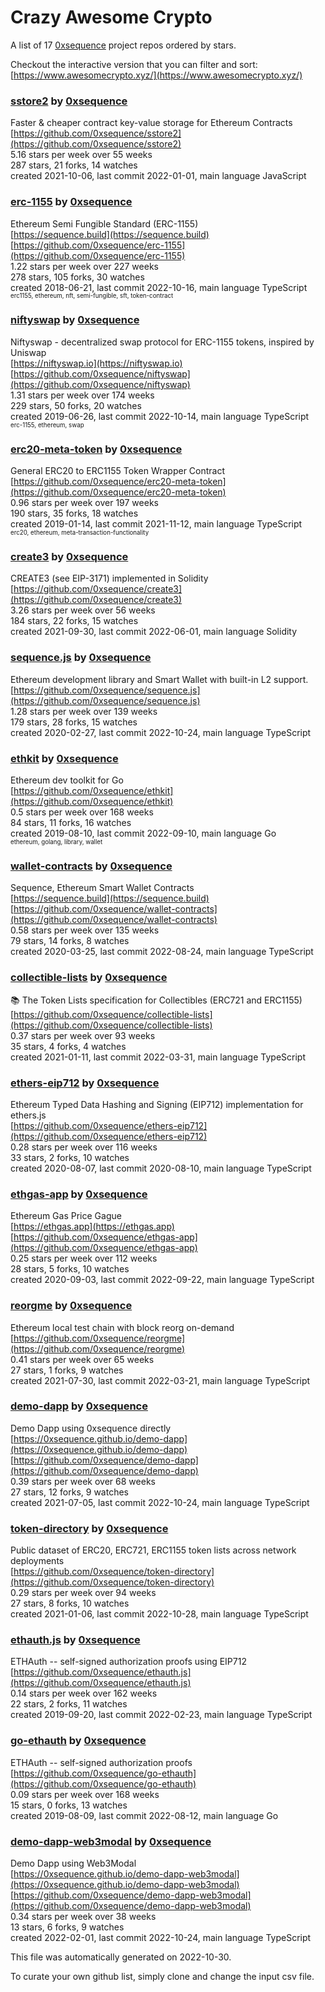 # Crazy Awesome Crypto
A list of 17 [0xsequence](https://github.com/0xsequence) project repos ordered by stars.  

Checkout the interactive version that you can filter and sort: 
[https://www.awesomecrypto.xyz/](https://www.awesomecrypto.xyz/)  


### [sstore2](https://github.com/0xsequence/sstore2) by [0xsequence](https://github.com/0xsequence)  
Faster & cheaper contract key-value storage for Ethereum Contracts  
[https://github.com/0xsequence/sstore2](https://github.com/0xsequence/sstore2)  
5.16 stars per week over 55 weeks  
287 stars, 21 forks, 14 watches  
created 2021-10-06, last commit 2022-01-01, main language JavaScript  


### [erc-1155](https://github.com/0xsequence/erc-1155) by [0xsequence](https://github.com/0xsequence)  
Ethereum Semi Fungible Standard (ERC-1155)  
[https://sequence.build](https://sequence.build)  
[https://github.com/0xsequence/erc-1155](https://github.com/0xsequence/erc-1155)  
1.22 stars per week over 227 weeks  
278 stars, 105 forks, 30 watches  
created 2018-06-21, last commit 2022-10-16, main language TypeScript  
<sub><sup>erc1155, ethereum, nft, semi-fungible, sft, token-contract</sup></sub>


### [niftyswap](https://github.com/0xsequence/niftyswap) by [0xsequence](https://github.com/0xsequence)  
Niftyswap - decentralized swap protocol for ERC-1155 tokens, inspired by Uniswap  
[https://niftyswap.io](https://niftyswap.io)  
[https://github.com/0xsequence/niftyswap](https://github.com/0xsequence/niftyswap)  
1.31 stars per week over 174 weeks  
229 stars, 50 forks, 20 watches  
created 2019-06-26, last commit 2022-10-14, main language TypeScript  
<sub><sup>erc-1155, ethereum, swap</sup></sub>


### [erc20-meta-token](https://github.com/0xsequence/erc20-meta-token) by [0xsequence](https://github.com/0xsequence)  
General ERC20 to ERC1155 Token Wrapper Contract  
[https://github.com/0xsequence/erc20-meta-token](https://github.com/0xsequence/erc20-meta-token)  
0.96 stars per week over 197 weeks  
190 stars, 35 forks, 18 watches  
created 2019-01-14, last commit 2021-11-12, main language TypeScript  
<sub><sup>erc20, ethereum, meta-transaction-functionality</sup></sub>


### [create3](https://github.com/0xsequence/create3) by [0xsequence](https://github.com/0xsequence)  
CREATE3 (see EIP-3171) implemented in Solidity  
[https://github.com/0xsequence/create3](https://github.com/0xsequence/create3)  
3.26 stars per week over 56 weeks  
184 stars, 22 forks, 15 watches  
created 2021-09-30, last commit 2022-06-01, main language Solidity  


### [sequence.js](https://github.com/0xsequence/sequence.js) by [0xsequence](https://github.com/0xsequence)  
Ethereum development library and Smart Wallet with built-in L2 support.  
[https://github.com/0xsequence/sequence.js](https://github.com/0xsequence/sequence.js)  
1.28 stars per week over 139 weeks  
179 stars, 28 forks, 15 watches  
created 2020-02-27, last commit 2022-10-24, main language TypeScript  


### [ethkit](https://github.com/0xsequence/ethkit) by [0xsequence](https://github.com/0xsequence)  
Ethereum dev toolkit for Go  
[https://github.com/0xsequence/ethkit](https://github.com/0xsequence/ethkit)  
0.5 stars per week over 168 weeks  
84 stars, 11 forks, 16 watches  
created 2019-08-10, last commit 2022-09-10, main language Go  
<sub><sup>ethereum, golang, library, wallet</sup></sub>


### [wallet-contracts](https://github.com/0xsequence/wallet-contracts) by [0xsequence](https://github.com/0xsequence)  
Sequence, Ethereum Smart Wallet Contracts  
[https://sequence.build](https://sequence.build)  
[https://github.com/0xsequence/wallet-contracts](https://github.com/0xsequence/wallet-contracts)  
0.58 stars per week over 135 weeks  
79 stars, 14 forks, 8 watches  
created 2020-03-25, last commit 2022-08-24, main language TypeScript  


### [collectible-lists](https://github.com/0xsequence/collectible-lists) by [0xsequence](https://github.com/0xsequence)  
📚 The Token Lists specification for Collectibles (ERC721 and ERC1155)  
[https://github.com/0xsequence/collectible-lists](https://github.com/0xsequence/collectible-lists)  
0.37 stars per week over 93 weeks  
35 stars, 4 forks, 4 watches  
created 2021-01-11, last commit 2022-03-31, main language TypeScript  


### [ethers-eip712](https://github.com/0xsequence/ethers-eip712) by [0xsequence](https://github.com/0xsequence)  
Ethereum Typed Data Hashing and Signing (EIP712) implementation for ethers.js  
[https://github.com/0xsequence/ethers-eip712](https://github.com/0xsequence/ethers-eip712)  
0.28 stars per week over 116 weeks  
33 stars, 2 forks, 10 watches  
created 2020-08-07, last commit 2020-08-10, main language TypeScript  


### [ethgas-app](https://github.com/0xsequence/ethgas-app) by [0xsequence](https://github.com/0xsequence)  
Ethereum Gas Price Gague  
[https://ethgas.app](https://ethgas.app)  
[https://github.com/0xsequence/ethgas-app](https://github.com/0xsequence/ethgas-app)  
0.25 stars per week over 112 weeks  
28 stars, 5 forks, 10 watches  
created 2020-09-03, last commit 2022-09-22, main language TypeScript  


### [reorgme](https://github.com/0xsequence/reorgme) by [0xsequence](https://github.com/0xsequence)  
Ethereum local test chain with block reorg on-demand  
[https://github.com/0xsequence/reorgme](https://github.com/0xsequence/reorgme)  
0.41 stars per week over 65 weeks  
27 stars, 1 forks, 9 watches  
created 2021-07-30, last commit 2022-03-21, main language TypeScript  


### [demo-dapp](https://github.com/0xsequence/demo-dapp) by [0xsequence](https://github.com/0xsequence)  
Demo Dapp using 0xsequence directly  
[https://0xsequence.github.io/demo-dapp](https://0xsequence.github.io/demo-dapp)  
[https://github.com/0xsequence/demo-dapp](https://github.com/0xsequence/demo-dapp)  
0.39 stars per week over 68 weeks  
27 stars, 12 forks, 9 watches  
created 2021-07-05, last commit 2022-10-24, main language TypeScript  


### [token-directory](https://github.com/0xsequence/token-directory) by [0xsequence](https://github.com/0xsequence)  
Public dataset of ERC20, ERC721, ERC1155 token lists across network deployments  
[https://github.com/0xsequence/token-directory](https://github.com/0xsequence/token-directory)  
0.29 stars per week over 94 weeks  
27 stars, 8 forks, 10 watches  
created 2021-01-06, last commit 2022-10-28, main language TypeScript  


### [ethauth.js](https://github.com/0xsequence/ethauth.js) by [0xsequence](https://github.com/0xsequence)  
ETHAuth -- self-signed authorization proofs using EIP712  
[https://github.com/0xsequence/ethauth.js](https://github.com/0xsequence/ethauth.js)  
0.14 stars per week over 162 weeks  
22 stars, 2 forks, 11 watches  
created 2019-09-20, last commit 2022-02-23, main language TypeScript  


### [go-ethauth](https://github.com/0xsequence/go-ethauth) by [0xsequence](https://github.com/0xsequence)  
ETHAuth -- self-signed authorization proofs  
[https://github.com/0xsequence/go-ethauth](https://github.com/0xsequence/go-ethauth)  
0.09 stars per week over 168 weeks  
15 stars, 0 forks, 13 watches  
created 2019-08-09, last commit 2022-08-12, main language Go  


### [demo-dapp-web3modal](https://github.com/0xsequence/demo-dapp-web3modal) by [0xsequence](https://github.com/0xsequence)  
Demo Dapp using Web3Modal  
[https://0xsequence.github.io/demo-dapp-web3modal](https://0xsequence.github.io/demo-dapp-web3modal)  
[https://github.com/0xsequence/demo-dapp-web3modal](https://github.com/0xsequence/demo-dapp-web3modal)  
0.34 stars per week over 38 weeks  
13 stars, 6 forks, 9 watches  
created 2022-02-01, last commit 2022-10-24, main language TypeScript  


This file was automatically generated on 2022-10-30.  

To curate your own github list, simply clone and change the input csv file.  